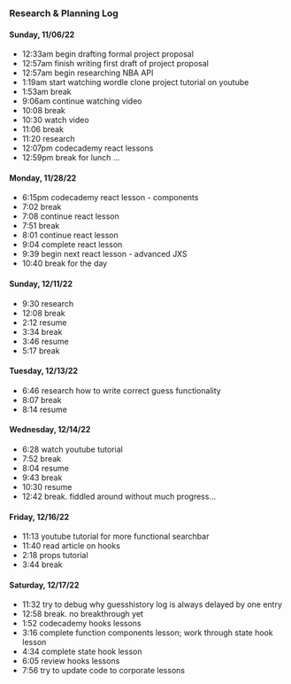 ### Research & Planning Log
#### Sunday, 11/06/22
* 12:33am begin drafting formal project proposal
* 12:57am finish writing first draft of project proposal
* 12:57am begin researching NBA API
* 1:19am start watching wordle clone project tutorial on youtube
* 1:53am break
* 9:06am continue watching video
* 10:08 break
* 10:30 watch video
* 11:06 break
* 11:20 research 
* 12:07pm codecademy react lessons
* 12:59pm break for lunch
…

#### Monday, 11/28/22
* 6:15pm codecademy react lesson - components
* 7:02 break
* 7:08 continue react lesson
* 7:51 break
* 8:01 continue react lesson
* 9:04 complete react lesson
* 9:39 begin next react lesson - advanced JXS
* 10:40 break for the day

#### Sunday, 12/11/22
* 9:30 research
* 12:08 break
* 2:12 resume
* 3:34 break
* 3:46 resume
* 5:17 break

#### Tuesday, 12/13/22
* 6:46 research how to write correct guess functionality
* 8:07 break
* 8:14 resume

#### Wednesday, 12/14/22
* 6:28 watch youtube tutorial
* 7:52 break
* 8:04 resume
* 9:43 break
* 10:30 resume
* 12:42 break. fiddled around without much progress...

#### Friday, 12/16/22
* 11:13 youtube tutorial for more functional searchbar
* 11:40 read article on hooks
* 2:18 props tutorial
* 3:44 break

#### Saturday, 12/17/22
* 11:32 try to debug why guesshistory log is always delayed by one entry
* 12:58 break. no breakthrough yet
* 1:52 codecademy hooks lessons
* 3:16 complete function components lesson; work through state hook lesson
* 4:34 complete state hook lesson
* 6:05 review hooks lessons
* 7:56 try to update code to corporate lessons